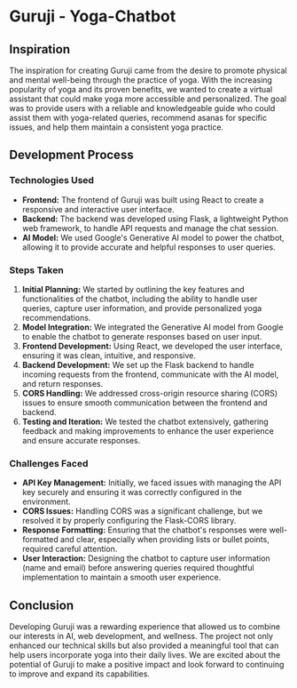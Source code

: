 # Guruji - Yoga-Chatbot

## Inspiration

The inspiration for creating Guruji came from the desire to promote physical and mental well-being through the practice of yoga. With the increasing popularity of yoga and its proven benefits, we wanted to create a virtual assistant that could make yoga more accessible and personalized. The goal was to provide users with a reliable and knowledgeable guide who could assist them with yoga-related queries, recommend asanas for specific issues, and help them maintain a consistent yoga practice.

## Development Process

### Technologies Used

- **Frontend:** The frontend of Guruji was built using React to create a responsive and interactive user interface.
- **Backend:** The backend was developed using Flask, a lightweight Python web framework, to handle API requests and manage the chat session.
- **AI Model:** We used Google's Generative AI model to power the chatbot, allowing it to provide accurate and helpful responses to user queries.

### Steps Taken

1. **Initial Planning:** We started by outlining the key features and functionalities of the chatbot, including the ability to handle user queries, capture user information, and provide personalized yoga recommendations.
2. **Model Integration:** We integrated the Generative AI model from Google to enable the chatbot to generate responses based on user input.
3. **Frontend Development:** Using React, we developed the user interface, ensuring it was clean, intuitive, and responsive.
4. **Backend Development:** We set up the Flask backend to handle incoming requests from the frontend, communicate with the AI model, and return responses.
5. **CORS Handling:** We addressed cross-origin resource sharing (CORS) issues to ensure smooth communication between the frontend and backend.
6. **Testing and Iteration:** We tested the chatbot extensively, gathering feedback and making improvements to enhance the user experience and ensure accurate responses.

### Challenges Faced

- **API Key Management:** Initially, we faced issues with managing the API key securely and ensuring it was correctly configured in the environment.
- **CORS Issues:** Handling CORS was a significant challenge, but we resolved it by properly configuring the Flask-CORS library.
- **Response Formatting:** Ensuring that the chatbot's responses were well-formatted and clear, especially when providing lists or bullet points, required careful attention.
- **User Interaction:** Designing the chatbot to capture user information (name and email) before answering queries required thoughtful implementation to maintain a smooth user experience.

## Conclusion

Developing Guruji was a rewarding experience that allowed us to combine our interests in AI, web development, and wellness. The project not only enhanced our technical skills but also provided a meaningful tool that can help users incorporate yoga into their daily lives. We are excited about the potential of Guruji to make a positive impact and look forward to continuing to improve and expand its capabilities.
